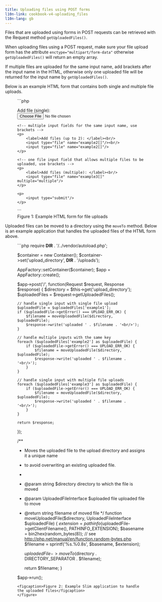 ```yaml
---
title: Uploading files using POST forms
l10n-link: cookbook-v4-uploading_files
l10n-lang: gb
---
```


Files that are uploaded using forms in POST requests can be retrieved with the Request method `getUploadedFiles()`.

When uploading files using a POST request, make sure your file upload form has the
attribute `enctype="multipart/form-data"` otherwise `getUploadedFiles()` will return an empty array.

If multiple files are uploaded for the same input name, add brackets after the input name in the HTML, otherwise
only one uploaded file will be returned for the input name by `getUploadedFiles()`.

Below is an example HTML form that contains both single and multiple file uploads.

<figure markdown="1">
```php
<!-- make sure the attribute enctype is set to multipart/form-data -->
<form method="post" enctype="multipart/form-data">
    <!-- upload of a single file -->
    <p>
        <label>Add file (single): </label><br/>
        <input type="file" name="example1"/>
    </p>

    <!-- multiple input fields for the same input name, use brackets -->
    <p>
        <label>Add files (up to 2): </label><br/>
        <input type="file" name="example2[]"/><br/>
        <input type="file" name="example2[]"/>
    </p>

    <!-- one file input field that allows multiple files to be uploaded, use brackets -->
    <p>
        <label>Add files (multiple): </label><br/>
        <input type="file" name="example3[]" multiple="multiple"/>
    </p>

    <p>
        <input type="submit"/>
    </p>
</form>
```
<figcaption>Figure 1: Example HTML form for file uploads</figcaption>
</figure>

Uploaded files can be moved to a directory using the `moveTo` method. Below is an example application
that handles the uploaded files of the HTML form above.

<figure markdown="1">
```php
<?php
use DI\Container;
use Psr\Http\Message\ServerRequestInterface;
use Psr\Http\Message\ResponseInterface;
use Slim\Factory\AppFactory;

require __DIR__ . '/../vendor/autoload.php';

$container = new Container();
$container->set('upload_directory', __DIR__ . '/uploads');

AppFactory::setContainer($container);
$app = AppFactory::create();

$app->post('/', function(Request $request, Response $response) {
    $directory = $this->get('upload_directory');
    $uploadedFiles = $request->getUploadedFiles();

    // handle single input with single file upload
    $uploadedFile = $uploadedFiles['example1'];
    if ($uploadedFile->getError() === UPLOAD_ERR_OK) {
        $filename = moveUploadedFile($directory, $uploadedFile);
        $response->write('uploaded ' . $filename . '<br/>');
    }

    // handle multiple inputs with the same key
    foreach ($uploadedFiles['example2'] as $uploadedFile) {
        if ($uploadedFile->getError() === UPLOAD_ERR_OK) {
            $filename = moveUploadedFile($directory, $uploadedFile);
            $response->write('uploaded ' . $filename . '<br/>');
        }
    }

    // handle single input with multiple file uploads
    foreach ($uploadedFiles['example3'] as $uploadedFile) {
        if ($uploadedFile->getError() === UPLOAD_ERR_OK) {
            $filename = moveUploadedFile($directory, $uploadedFile);
            $response->write('uploaded ' . $filename . '<br/>');
        }
    }

    return $response;
});

/**
 * Moves the uploaded file to the upload directory and assigns it a unique name
 * to avoid overwriting an existing uploaded file.
 *
 * @param string $directory directory to which the file is moved
 * @param UploadedFileInterface $uploaded file uploaded file to move
 * @return string filename of moved file
 */
function moveUploadedFile($directory, UploadedFileInterface $uploadedFile)
{
    $extension = pathinfo($uploadedFile->getClientFilename(), PATHINFO_EXTENSION);
    $basename = bin2hex(random_bytes(8)); // see http://php.net/manual/en/function.random-bytes.php
    $filename = sprintf('%s.%0.8s', $basename, $extension);

    $uploadedFile->moveTo($directory . DIRECTORY_SEPARATOR . $filename);

    return $filename;
}

$app->run();
```
<figcaption>Figure 2: Example Slim application to handle the uploaded files</figcaption>
</figure>
